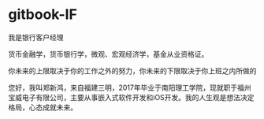 # gitbook-IF

我是银行客户经理

货币金融学，货币银行学，微观、宏观经济学，基金从业资格证。



你未来的上限取决于你的工作之外的努力，你未来的下限取决于你上班之内所做的

您好，我叫郑新鸿，来自福建三明，2017年毕业于南阳理工学院，现就职于福州宝威电子有限公司，主要从事嵌入式软件开发和iOS开发。我的人生观是想法决定格局，心态成就未来。